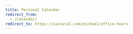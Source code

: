 ```yaml
---
title: Personal Calendar
redirect_from:
  - /calendar/
redirect_to: https://savvycal.com/michael/office-hours
---
```

